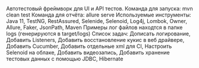 Автотестовый фреймворк для UI и API тестов.
Команда для запуска: mvn clean test
Команда для отчёта: allure serve
Используемые инструменты: Java 11, TestNG, RestAssured, Selenide, Selenoid, Log4j, Lombok, Owner, Allure, Faker, JsonPath, Maven
Примеры лог файлов находтся в папке logs (генерируются в target/logs)
Список задач:
Дописать логирование,
Добавить Listeners,
Добавить восстановление кукис в веб драйвере,
Добавить Cucumber,
Добавить отдельные xml для CI,
Настроить Selenoid на облаке,
Добавить видеозапись,
Добавить хранение тестовых данных с помощью JDBC, Hibernate
